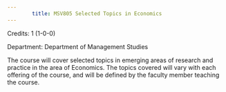 ```yaml
---
        title: MSV805 Selected Topics in Economics
---
```

Credits: 1 (1-0-0)

Department: Department of Management Studies

The course will cover selected topics in emerging areas of research and practice in the area of Economics. The topics covered will vary with each offering of the course, and will be defined by the faculty member teaching the course.